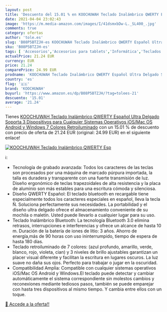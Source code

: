 ```yaml
---
layout: post
title: 'Descuento del 15.01 % en KOOCHUWAH Teclado Inalámbrico QWERTY Esp'
date: 2021-04-04 23:02:43
image: 'https://m.media-amazon.com/images/I/41dsmxbDw-L._SL400_.jpg'
comments: true
category: ofertas
author: 'tole.es'
slug: 'B08P5BTZJH-es KOOCHUWAH Teclado Inalámbrico QWERTY Español Ultra Delgado...'
sku: 'B08P5BTZJH-es'
tags: [ 'Accesorios','Accesorios para tablets','Informática','Teclados para tablets','android','koochuwah', ]
actualPrice: 21.24 EUR
currency: EUR
price: 21.24
comparePrice: 24.99 EUR
prodname: 'KOOCHUWAH Teclado Inalámbrico QWERTY Español Ultra Delgado Soporta 3 Dispositivos para Cualquier Sistemas Operativos iOS/Mac OS Android y Windows 7 Colores Retroiluminado'
country: 'es'
flag: '🇪🇸'
brand: 'KOOCHUWAH'
buyurl: 'https://www.amazon.es/dp/B08P5BTZJH/?tag=tolees-21'
descuento: '15.01'
average: '21.24'
---
```


Tienes [KOOCHUWAH Teclado Inalámbrico QWERTY Español Ultra Delgado Soporta 3 Dispositivos para Cualquier Sistemas Operativos iOS/Mac OS Android y Windows 7 Colores Retroiluminado](https://www.amazon.es/dp/B08P5BTZJH/?tag=tolees-21) con un 15.01 % de descuento con precio de oferta de 21.24 EUR (original: 24.99 EUR) en el siguiente enlace!

[![KOOCHUWAH Teclado Inalámbrico QWERTY Esp](https://m.media-amazon.com/images/I/41dsmxbDw-L._SL400_.jpg)](https://www.amazon.es/dp/B08P5BTZJH/?tag=tolees-21)

ℹ️:

- Tecnología de grabado avanzada: Todos los caracteres de las teclas son procesados por una máquina de marcado púrpura importada, la talla es duradera y transparente con una fuerte transmisión de luz. Diseño ergonómico de teclas trapezoidales de alta resistencia y la placa de aluminio son más estables para una escritura cómoda y silenciosa.
- Diseño QWERTY Español: El teclado bluetooth en recargable tiene especialmente todos los caracteres especiales en español, lleva la tecla Ñ. Soluciona perfectamente sus necesidades. La portabilidad y el diseño ultra delgado ofrece el almacenamiento conveniente de su mochila o maletín. Usted puede llevarlo a cualquier lugar para su uso.
- Teclado Inalámbrico Bluetooth: La tecnología Bluetooth 3.0 elimina retrasos, interrupciones e interferencias y ofrece un alcance de hasta 10 m. Duración de la batería de iones de litio: 3 años. Ahorro de energía,más de 90 horas con uso ininterrumpido, tiempo de espera de hasta 180 días.
- Teclado retroiluminado de 7 colores: (azul profundo, amarillo, verde, blanco, rojo, violeta, cian) y 3 niveles de brillo ajustables garantizan un placer visual diferente y facilitan la escritura en lugares oscuros. La luz suave no daña sus ojos. Perfecto para trabajar o jugar en la oscuridad.
- Compatibilidad Amplia: Compatible con cualquier sistemas operativos iOS/Mac OS Android y Windows.El teclado puede detectar y cambiar automáticamente el sistema correspondiente sin molestos cambios y reconexiones mediante tediosos pasos, también se puede emparejar con hasta tres dispositivos al mismo tiempo. Y cambia entre ellos con un toque.

[🛒 Accede a la oferta!!](https://www.amazon.es/dp/B08P5BTZJH/?tag=tolees-21)
